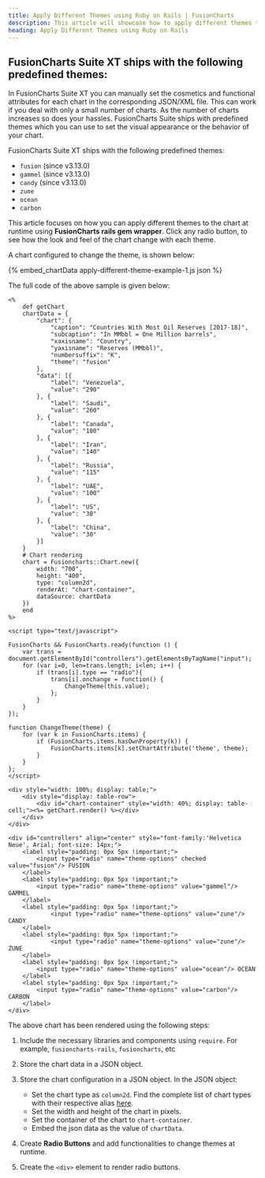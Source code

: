 ```yaml
---
title: Apply Different Themes using Ruby on Rails | FusionCharts
description: This article will showcase how to apply different themes to the chart at runtime.
heading: Apply Different Themes using Ruby on Rails
---
```


## FusionCharts Suite XT ships with the following predefined themes:

In FusionCharts Suite XT you can manually set the cosmetics and functional attributes for each chart in the corresponding JSON/XML file. This can work if you deal with only a small number of charts. As the number of charts increases so does your hassles. FusionCharts Suite ships with predefined themes which you can use to set the visual appearance or the behavior of your chart.

FusionCharts Suite XT ships with the following predefined themes:

* `fusion` (since v3.13.0)
* `gammel` (since v3.13.0)
* `candy` (since v3.13.0)
* `zune`
* `ocean`
* `carbon`

This article focuses on how you can apply different themes to the chart at runtime using **FusionCharts rails gem wrapper**. Click any radio button, to see how the look and feel of the chart change with each theme.

A chart configured to change the theme, is shown below:

{% embed_chartData apply-different-theme-example-1.js json %}

The full code of the above sample is given below:

```
<%
    def getChart
    chartData = {
        "chart": {
            "caption": "Countries With Most Oil Reserves [2017-18]",
            "subcaption": "In MMbbl = One Million barrels",
            "xaxisname": "Country",
            "yaxisname": "Reserves (MMbbl)",
            "numbersuffix": "K",
            "theme": "fusion"
        },
        "data": [{
            "label": "Venezuela",
            "value": "290"
        }, {
            "label": "Saudi",
            "value": "260"
        }, {
            "label": "Canada",
            "value": "180"
        }, {
            "label": "Iran",
            "value": "140"
        }, {
            "label": "Russia",
            "value": "115"
        }, {
            "label": "UAE",
            "value": "100"
        }, {
            "label": "US",
            "value": "30"
        }, {
            "label": "China",
            "value": "30"
        }]
    }
    # Chart rendering 
    chart = Fusioncharts::Chart.new({
        width: "700",
        height: "400",
        type: "column2d", 
        renderAt: "chart-container",
        dataSource: chartData
    })
    end
%>

<script type="text/javascript">
        
FusionCharts && FusionCharts.ready(function () {
    var trans = document.getElementById("controllers").getElementsByTagName("input");
    for (var i=0, len=trans.length; i<len; i++) {                
        if (trans[i].type == "radio"){
            trans[i].onchange = function() {
                ChangeTheme(this.value);
            };
        }
    }
});

function ChangeTheme(theme) {
    for (var k in FusionCharts.items) {
        if (FusionCharts.items.hasOwnProperty(k)) {
            FusionCharts.items[k].setChartAttribute('theme', theme);
        }
    }
};
</script>

<div style="width: 100%; display: table;">
    <div style="display: table-row">
        <div id="chart-container" style="width: 40%; display: table-cell;"><%= getChart.render() %></div>
    </div>
</div>

<div id="controllers" align="center" style="font-family:'Helvetica Neue', Arial; font-size: 14px;">
    <label style="padding: 0px 5px !important;">
        <input type="radio" name="theme-options" checked value="fusion"/> FUSION
    </label>
    <label style="padding: 0px 5px !important;">
        <input type="radio" name="theme-options" value="gammel"/> GAMMEL
    </label>
    <label style="padding: 0px 5px !important;">
            <input type="radio" name="theme-options" value="zune"/> CANDY
    </label>
    <label style="padding: 0px 5px !important;">
            <input type="radio" name="theme-options" value="zune"/> ZUNE
    </label>
    <label style="padding: 0px 5px !important;">
        <input type="radio" name="theme-options" value="ocean"/> OCEAN
    </label>
    <label style="padding: 0px 5px !important;">
        <input type="radio" name="theme-options" value="carbon"/> CARBON
    </label>        
</div>
```

The above chart has been rendered using the following steps:

1. Include the necessary libraries and components using `require`. For example, `fusioncharts-rails`, `fusioncharts`, etc

2. Store the chart data in a JSON object.

3. Store the chart configuration in a JSON object. In the JSON object:
    * Set the chart type as `column2d`. Find the complete list of chart types with their respective alias [here](https://www.fusioncharts.com/dev/chart-guide/list-of-charts).
    * Set the width and height of the chart in pixels. 
    * Set the container of the chart to `chart-container`.
    * Embed the json data as the value of `chartData`.

4. Create **Radio Buttons** and add functionalities to change themes at runtime.

5. Create the `<div>` element to render radio buttons.
